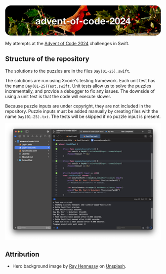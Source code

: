 ![advent-of-code-2024](./advent-of-code-2024-hero.png)

My attempts at the [Advent of Code 2024](https://adventofcode.com/2024) challenges in Swift.

## Structure of the repository

The solutions to the puzzles are in the files `Day(01-25).swift`.

The solutions are run using Xcode's testing framework. Each unit test has the name `Day(01-25)Test.swift`. Unit tests allow us to solve the puzzles incrementally, and provide a debugger to fix any issues. The downside of using a unit test is that the code will execute slower. 

Because puzzle inputs are under copyright, they are not included in the repository. Puzzle inputs must be added manually by creating files with the name `Day(01-25).txt`. The tests will be skipped if no puzzle input is present.

![Xcode showing the unit tests passing for Day01](./xcode-tests.png)

## Attribution

* Hero background image by [Ray Hennessy](https://unsplash.com/photos/shallow-focus-of-cardinal-bird-on-tree-branch-Gm6keHhyYxw) on [Unsplash](https://unsplash.com/).
